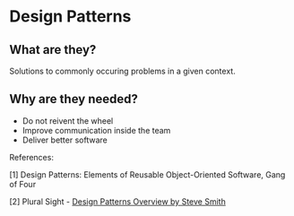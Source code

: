 # Design Patterns

## What are they?
Solutions to commonly occuring problems in a given context.

## Why are they needed?

* Do not reivent the wheel
* Improve communication inside the team
* Deliver better software



References:

[1] Design Patterns: Elements of Reusable Object-Oriented Software, Gang of Four

[2] Plural Sight - [Design Patterns Overview
by Steve Smith](https://app.pluralsight.com/library/courses/design-patterns-overview/table-of-contents)

